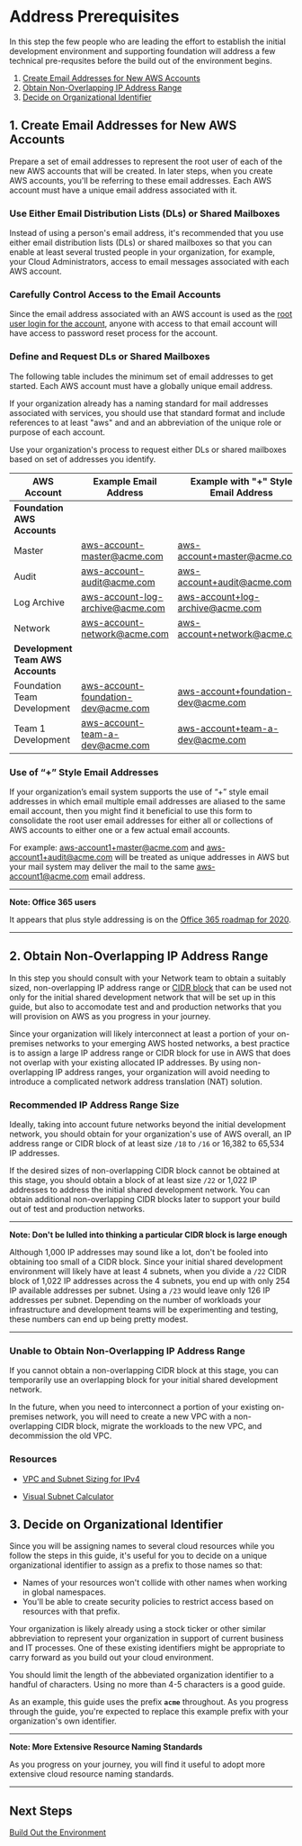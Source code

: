 # Address Prerequisites

In this step the few people who are leading the effort to establish the initial development environment and supporting foundation will address a few technical pre-requsites before the build out of the environment begins.

1. [Create Email Addresses for New AWS Accounts](#1-create-email-addresses-for-new-aws-accounts)
2. [Obtain Non-Overlapping IP Address Range](#2-obtain-non-overlapping-ip-address-range)
3. [Decide on Organizational Identifier](#3-decide-on-organizational-identifier)

## 1. Create Email Addresses for New AWS Accounts

Prepare a set of email addresses to represent the root user of each of the new AWS accounts that will be created. In later steps, when you create AWS accounts, you'll be referring to these email addresses. Each AWS account must have a unique email address associated with it.

### Use Either Email Distribution Lists (DLs) or Shared Mailboxes
Instead of using a person's email address, it's recommended that you use either email distribution lists (DLs) or shared mailboxes so that you can enable at least several trusted people in your organization, for example, your Cloud Administrators, access to email messages associated with each AWS account.

### Carefully Control Access to the Email Accounts
Since the email address associated with an AWS account is used as the [root user login for the account](https://docs.aws.amazon.com/IAM/latest/UserGuide/id_root-user.html), anyone with access to that email account will have access to password reset process for the account. 

### Define and Request DLs or Shared Mailboxes
The following table includes the minimum set of email addresses to get started. Each AWS account must have a globally unique email address. 

If your organization already has a naming standard for mail addresses associated with services, you should use that standard format and include references to at least "aws" and and an abbreviation of the unique role or purpose of each account.

Use your organization's process to request either DLs or shared mailboxes based on set of addresses you identify.

|AWS Account	|Example Email Address|Example with "+" Style Email Address|
|---|---|---|
|**Foundation AWS Accounts**||
|Master|aws-account-master@acme.com|aws-account+master@acme.com|
|Audit|aws-account-audit@acme.com|aws-account+audit@acme.com|
|Log Archive|aws-account-log-archive@acme.com|aws-account+log-archive@acme.com|
|Network|aws-account-network@acme.com|aws-account+network@acme.com|
|**Development Team AWS Accounts**|||
|Foundation Team Development|aws-account-foundation-dev@acme.com|aws-account+foundation-dev@acme.com|
|Team 1 Development|aws-account-team-a-dev@acme.com|aws-account+team-a-dev@acme.com|

### Use of “+” Style Email Addresses
If your organization’s email system supports the use of “+” style email addresses in which email multiple email addresses are aliased to the same email account, then you might find it beneficial to use this form to consolidate the root user email addresses for either all or collections of AWS accounts to either one or a few actual email accounts.

For example: [aws-account1+master@acme.com](mailto:aws-account1+master@acme.com) and [aws-account1+audit@acme.com](mailto:aws-account1+audit@acme.com) will be treated as unique addresses in AWS but your mail system may deliver the mail to the same [aws-account1@acme.com](mailto:aws-account1@acme.com) email address.

---
**Note: Office 365 users**

It appears that plus style addressing is on the [Office 365 roadmap for 2020](https://techcommunity.microsoft.com/t5/exchange-team-blog/exchange-transport-news-from-microsoft-ignite-2019/ba-p/993417).

--- 

## 2. Obtain Non-Overlapping IP Address Range

In this step you should consult with your Network team to obtain a suitably sized, non-overlapping IP address range or [CIDR block](https://en.wikipedia.org/wiki/Classless_Inter-Domain_Routing) that can be used not only for the initial shared development network that will be set up in this guide, but also to accomodate test and and production networks that you will provision on AWS as you progress in your journey.

Since your organization will likely interconnect at least a portion of your on-premises networks to your emerging AWS hosted networks, a best practice is to assign a large IP address range or CIDR block for use in AWS that does not overlap with your existing allocated IP addresses. By using non-overlapping IP address ranges, your organization will avoid needing to introduce a complicated network address translation (NAT) solution.

### Recommended IP Address Range Size

Ideally, taking into account future networks beyond the initial development network, you should obtain for your organization's use of AWS overall, an IP address range or CIDR block of at least size `/18` to `/16` or 16,382 to 65,534 IP addresses.

If the desired sizes of non-overlapping CIDR block cannot be obtained at this stage, you should obtain a block of at least size `/22` or 1,022 IP addresses to address the initial shared development network.  You can obtain additional non-overlapping CIDR blocks later to support your build out of test and production networks.

---
**Note: Don't be lulled into thinking a particular CIDR block is large enough**

Although 1,000 IP addresses may sound like a lot, don't be fooled into obtaining too small of a CIDR block.  Since your initial shared development environment will likely have at least 4 subnets, when you divide a `/22` CIDR block of 1,022 IP addresses across the 4 subnets, you end up with only 254 IP available addresses per subnet. Using a `/23` would leave only 126 IP addresses per subnet. Depending on the number of workloads your infrastructure and development teams will be experimenting and testing, these numbers can end up being pretty modest.

---

### Unable to Obtain Non-Overlapping IP Address Range

If you cannot obtain a non-overlapping CIDR block at this stage, you can temporarily use an overlapping block for your initial shared development network. 

In the future, when you need to interconnect a portion of your existing on-premises network, you will need to create a new VPC with a non-overlapping CIDR block, migrate the workloads to the new VPC, and decommission the old VPC.

### Resources

* [VPC and Subnet Sizing for IPv4](https://docs.aws.amazon.com/vpc/latest/userguide//VPC_Subnets.html#vpc-sizing-ipv4)

* [Visual Subnet Calculator](http://www.davidc.net/sites/default/subnets/subnets.html)

## 3. Decide on Organizational Identifier

Since you will be assigning names to several cloud resources while you follow the steps in this guide, it's useful for you to decide on a unique organizational identifier to assign as a prefix to those names so that:
* Names of your resources won't collide with other names when working in global namespaces.
* You'll be able to create security policies to restrict access based on resources with that prefix.

Your organization is likely already using a stock ticker or other similar abbreviation to represent your organization in support of current business and IT processes.  One of these existing identifiers might be appropriate to carry forward as you build out your cloud environment.

You should limit the length of the abbeviated organization identifier to a handful of characters. Using no more than 4-5 characters is a good guide.

As an example, this guide uses the prefix **`acme`** throughout. As you progress through the guide, you're expected to replace this example prefix with your organization's own identifier.

---
**Note: More Extensive Resource Naming Standards**

As you progress on your journey, you will find it useful to adopt more extensive cloud resource naming standards.

---

## Next Steps

[Build Out the Environment](README.md#build-out-the-environment)
